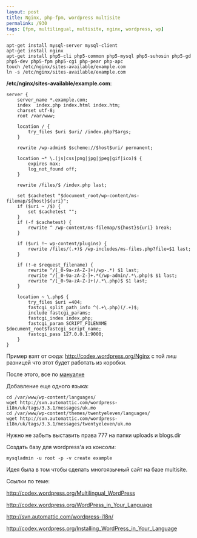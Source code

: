 ```yaml
---
layout: post
title: Nginx, php-fpm, wordpress multisite
permalink: /930
tags: [fpm, multilingual, multisite, nginx, wordpress, wp]
---
```


    apt-get install mysql-server mysql-client
    apt-get install nginx
    apt-get install php5-cli php5-common php5-mysql php5-suhosin php5-gd php5-dev php5-fpm php5-cgi php-pear php-apc
    touch /etc/nginx/sites-available/example.com
    ln -s /etc/nginx/sites-available/example.com

**/etc/nginx/sites-available/example.com**:

    server {
        server_name *.example.com;
        index  index.php index.html index.htm;
        charset utf-8;
        root /var/www;

        location / {
            try_files $uri $uri/ /index.php?$args;
        }

        rewrite /wp-admin$ $scheme://$host$uri/ permanent;

        location ~* \.(js|css|png|jpg|jpeg|gif|ico)$ {
            expires max;
            log_not_found off;
        }

        rewrite /files/$ /index.php last;

        set $cachetest "$document_root/wp-content/ms-filemap/${host}${uri}";
        if ($uri ~ /$) {
            set $cachetest "";
        }
        if (-f $cachetest) {
            rewrite ^ /wp-content/ms-filemap/${host}${uri} break;
        }

        if ($uri !~ wp-content/plugins) {
            rewrite /files/(.+)$ /wp-includes/ms-files.php?file=$1 last;
        }

        if (!-e $request_filename) {
            rewrite ^/[_0-9a-zA-Z-]+(/wp-.*) $1 last;
            rewrite ^/[_0-9a-zA-Z-]+.*(/wp-admin/.*\.php)$ $1 last;
            rewrite ^/[_0-9a-zA-Z-]+(/.*\.php)$ $1 last;
        }

        location ~ \.php$ {
            try_files $uri =404;
            fastcgi_split_path_info ^(.+\.php)(/.+)$;
            include fastcgi_params;
            fastcgi_index index.php;
            fastcgi_param SCRIPT_FILENAME $document_root$fastcgi_script_name;
            fastcgi_pass 127.0.0.1:9000;
        }
    }

Пример взят от сюда: http://codex.wordpress.org/Nginx с той лиш разницей что этот будет работать из коробки.

После этого, все по [мануалке](/663/)


Добавление еще одного языка:

    cd /var/www/wp-content/languages/
    wget http://svn.automattic.com/wordpress-i18n/uk/tags/3.3.1/messages/uk.mo
    cd /var/www/wp-content/themes/twentyeleven/languages/
    wget http://svn.automattic.com/wordpress-i18n/uk/tags/3.3.1/messages/twentyeleven/uk.mo

Нужно не забыть выставить права 777 на папки uploads и blogs.dir

Создать базу для wordpress'а из консоли:

    mysqladmin -u root -p -v create example

Идея была в том чтобы сделать многоязычный сайт на базе multisite.

Ссылки по теме:

http://codex.wordpress.org/Multilingual_WordPress

http://codex.wordpress.org/WordPress_in_Your_Language

http://svn.automattic.com/wordpress-i18n/

http://codex.wordpress.org/Installing_WordPress_in_Your_Language
